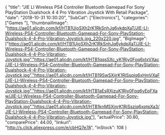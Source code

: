 {
	"title": "JIE LI Wireless PS4 Controller Bluetooth Gamepad For Sony PlayStation Dualshock 4 4 Pro Vibration Joystick With Retail Package",
	"date": "2018-10-31 10:30:20",
	"SubCat": ["Electronics"],
	"categories": ["Games "],
	"thumbnailImage": "https://ae01.alicdn.com/kf/HTB1UjoSXh2rK1RkSnhJq6ykdpXaT/JIE-LI-Wireless-PS4-Controller-Bluetooth-Gamepad-For-Sony-PlayStation-Dualshock-4-4-Pro-Vibration-Joystick.jpg_220x220.jpg",
	"BigImage": ["https://ae01.alicdn.com/kf/HTB1UjoSXh2rK1RkSnhJq6ykdpXaT/JIE-LI-Wireless-PS4-Controller-Bluetooth-Gamepad-For-Sony-PlayStation-Dualshock-4-4-Pro-Vibration-Joystick.jpg","https://ae01.alicdn.com/kf/HTB1qqsSXc_vK1Rjy0Foq6xIxVXac/JIE-LI-Wireless-PS4-Controller-Bluetooth-Gamepad-For-Sony-PlayStation-Dualshock-4-4-Pro-Vibration-Joystick.jpg","https://ae01.alicdn.com/kf/HTB19SwSXijrK1RjSsplq6xHmVXaF/JIE-LI-Wireless-PS4-Controller-Bluetooth-Gamepad-For-Sony-PlayStation-Dualshock-4-4-Pro-Vibration-Joystick.jpg","https://ae01.alicdn.com/kf/HTB1aEsRXjzuK1Rjy0Fpq6yEpFXaw/JIE-LI-Wireless-PS4-Controller-Bluetooth-Gamepad-For-Sony-PlayStation-Dualshock-4-4-Pro-Vibration-Joystick.jpg","https://ae01.alicdn.com/kf/HTB1knMSXinrK1RjSsziq6xptpXa3/JIE-LI-Wireless-PS4-Controller-Bluetooth-Gamepad-For-Sony-PlayStation-Dualshock-4-4-Pro-Vibration-Joystick.jpg"],
	"actualPrice": 30.80,
	"comparePrice": 44.00,
	"linkurl": "http://s.click.aliexpress.com/e/cbHQ7e7A",
	"inStock": 108
}
